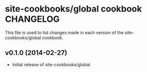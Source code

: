 # site-cookbooks/global cookbook CHANGELOG
This file is used to list changes made in each version of the site-cookbooks/global cookbook.

## v0.1.0 (2014-02-27)
- Initial release of site-cookbooks/global
